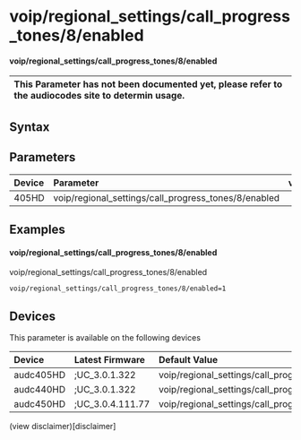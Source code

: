 ﻿---
description: voip/regional_settings/call_progress_tones/8/enabled
search: false
---

# voip/regional_settings/call_progress_tones/8/enabled

#### voip/regional_settings/call_progress_tones/8/enabled


| This Parameter has not been documented yet, please refer to the audiocodes site to determin usage.  | 
| :--- |

## Syntax

## Parameters
|Device|Parameter|value|Description|
|:---|:---|:---|:---|
| 405HD | voip/regional_settings/call_progress_tones/8/enabled |  |  |

## Examples
#### voip/regional_settings/call_progress_tones/8/enabled

voip/regional_settings/call_progress_tones/8/enabled

```
voip/regional_settings/call_progress_tones/8/enabled=1
```

## Devices
This parameter is available on the following devices

| Device | Latest Firmware | Default Value |
|:---|:---|:---|
| audc405HD | ;UC_3.0.1.322 | voip/regional_settings/call_progress_tones/8/enabled=1 
| audc440HD | ;UC_3.0.1.322 | voip/regional_settings/call_progress_tones/8/enabled=1 
| audc450HD | ;UC_3.0.4.111.77 | voip/regional_settings/call_progress_tones/8/enabled=1 

(view disclaimer)[disclaimer]
